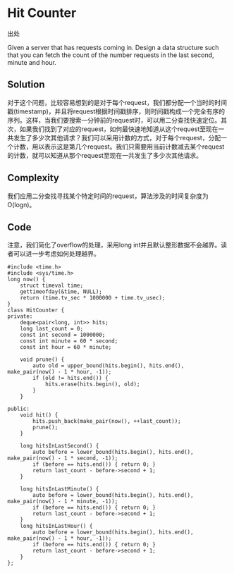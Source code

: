 # Hit Counter

出处

Given a server that has requests coming in. Design a data structure such that you can fetch the count of the number requests in the last second, minute and hour.

## Solution

对于这个问题，比较容易想到的是对于每个request，我们都分配一个当时的时间戳(timestamp)，并且将request根据时间戳排序，则时间戳构成一个完全有序的序列。这样，当我们要搜索一分钟前的request时，可以用二分查找快速定位。其次，如果我们找到了对应的request，如何最快速地知道从这个request至现在一共发生了多少次其他请求？我们可以采用计数的方式，对于每个request，分配一个计数，用以表示这是第几个request。我们只需要用当前计数减去某个request的计数，就可以知道从那个request至现在一共发生了多少次其他请求。

## Complexity

我们应用二分查找寻找某个特定时间的request，算法涉及的时间复杂度为O(logn)。

## Code 

注意，我们简化了overflow的处理，采用long int并且默认整形数据不会越界。读者可以进一步考虑如何处理越界。

```
#include <time.h>
#include <sys/time.h>
long now() {
    struct timeval time;
    gettimeofday(&time, NULL);
    return (time.tv_sec * 1000000 + time.tv_usec);
}
class HitCounter {
private:
    deque<pair<long, int>> hits;
    long last_count = 0;
    const int second = 1000000;
    const int minute = 60 * second;
    const int hour = 60 * minute;

    void prune() {
        auto old = upper_bound(hits.begin(), hits.end(), make_pair(now() - 1 * hour, -1));
        if (old != hits.end()) {
            hits.erase(hits.begin(), old);
        }
    }

public:
    void hit() {
        hits.push_back(make_pair(now(), ++last_count));
        prune();
    }

    long hitsInLastSecond() {
        auto before = lower_bound(hits.begin(), hits.end(), make_pair(now() - 1 * second, -1));
        if (before == hits.end()) { return 0; }
        return last_count - before->second + 1;
    }

    long hitsInLastMinute() {
        auto before = lower_bound(hits.begin(), hits.end(), make_pair(now() - 1 * minute, -1));
        if (before == hits.end()) { return 0; }
        return last_count - before->second + 1;
    }
    long hitsInLastHour() {
        auto before = lower_bound(hits.begin(), hits.end(), make_pair(now() - 1 * hour, -1));
        if (before == hits.end()) { return 0; }
        return last_count - before->second + 1;
    }
};
```

